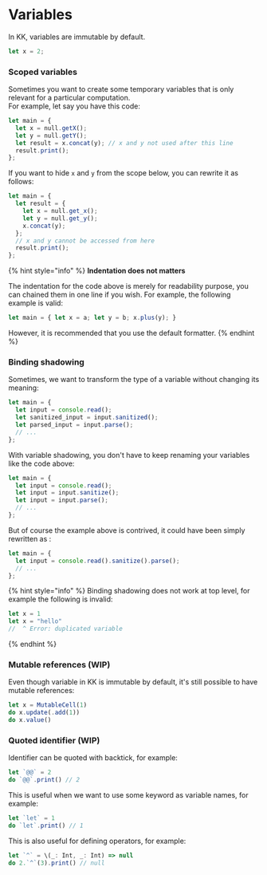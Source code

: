 # Variables

In KK, variables are immutable by default.

```typescript
let x = 2; 
```

### Scoped variables

Sometimes you want to create some temporary variables that is only relevant for a particular computation.   
For example, let say you have this code:

```typescript
let main = {
  let x = null.getX();
  let y = null.getY();
  let result = x.concat(y); // x and y not used after this line
  result.print();
};
```

If you want to hide `x` and `y` from the scope below, you can rewrite it as follows:

```typescript
let main = {
  let result = {
    let x = null.get_x();
    let y = null.get_y();
    x.concat(y);
  };
  // x and y cannot be accessed from here
  result.print();
};

```

{% hint style="info" %}
**Indentation does not matters**

The indentation for the code above is merely for readability purpose, you can chained them in one line if you wish. For example, the following example is valid:

```typescript
let main = { let x = a; let y = b; x.plus(y); }
```

However, it is recommended that you use the default formatter.
{% endhint %}

### Binding shadowing

Sometimes, we want to transform the type of a variable without changing its meaning:

```typescript
let main = {
  let input = console.read();
  let sanitized_input = input.sanitized();
  let parsed_input = input.parse();
  // ...
};
```

With variable shadowing, you don't have to keep renaming your variables like the code above:

```typescript
let main = {
  let input = console.read();
  let input = input.sanitize();
  let input = input.parse();
  // ...
};
```

But of course the example above is contrived, it could have been simply rewritten as :

```typescript
let main = {
  let input = console.read().sanitize().parse();
  // ...
};
```

{% hint style="info" %}
Binding shadowing does not work at top level, for example the following is invalid:

```typescript
let x = 1
let x = "hello"
//  ^ Error: duplicated variable
```
{% endhint %}

### Mutable references \(WIP\)

Even though variable in KK is immutable by default, it's still possible to have mutable references:

```typescript
let x = MutableCell(1)
do x.update(.add(1))
do x.value()
```

### Quoted identifier \(WIP\)

Identifier can be quoted with backtick, for example:

```typescript
let `@@` = 2
do `@@`.print() // 2
```

This is useful when we want to use some keyword as variable names, for example:

```typescript
let `let` = 1
do `let`.print() // 1
```

This is also useful for defining operators, for example:

```typescript
let `^` = \(_: Int, _: Int) => null
do 2.`^`(3).print() // null
```

